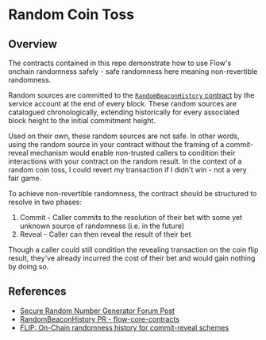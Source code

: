 # Random Coin Toss

## Overview

The contracts contained in this repo demonstrate how to use Flow's onchain randomness safely - safe randomness here
meaning non-revertible randomness.

Random sources are committed to the [`RandomBeaconHistory` contract](./contracts/RandomBeaconHistory.cdc) by the service
account at the end of every block. These random sources are catalogued chronologically, extending historically for every
associated block height to the initial commitment height.

Used on their own, these random sources are not safe. In other words, using the random source in your contract without
the framing of a commit-reveal mechanism would enable non-trusted callers to condition their interactions with your contract on the
random result. In the context of a random coin toss, I could revert my transaction if I didn't win - not a very fair
game.

To achieve non-revertible randomness, the contract should be structured to resolve in two phases:

1. Commit - Caller commits to the resolution of their bet with some yet unknown source of randomness (i.e. in the
   future)
2. Reveal - Caller can then reveal the result of their bet

Though a caller could still condition the revealing transaction on the coin flip result, they've already incurred the
cost of their bet and would gain nothing by doing so.

## References

- [Secure Random Number Generator Forum Post](https://forum.onflow.org/t/secure-random-number-generator-for-flow-s-smart-contracts/5110)
- [RandomBeaconHistory PR - flow-core-contracts](https://github.com/onflow/flow-core-contracts/pull/375)
- [FLIP: On-Chain randomness history for commit-reveal schemes](https://github.com/onflow/flips/pull/123)